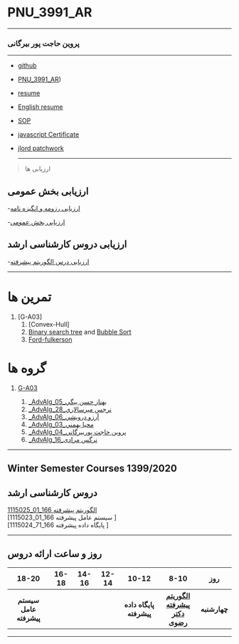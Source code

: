 # PNU_3991_AR
---------
### پروین حاجت پور بیرگانی
 
---
- [github](https://github.com/parvinhajatpour)
- [PNU_3991_AR](https://github.com/parvinhajatpour/PNU_3991_AR))
- [resume](https://github.com/parvinhajatpour/PNU_3991_AR/blob/main/parvinhajatpour.github.io/resume)
- [English resume](parvinhajatpour.github.io/resume/resumeen/)
- [SOP](https://github.com/parvinhajatpour/Sop.github.io) 
- [javascript Certificate](parvinhajatpour.github.io/JScertificate/)
- [jlord patchwork](https://github.com/parvinhajatpour/PNU_3991_AR/blob/main/parvinhajatpour.github.io/Patchworkpic)
  
  --------------
>ارزیابی ها

## ارزیابی بخش عمومی 
-[ارزیابی رزومه  و انگیزه نامه ](parvinhajatpour.github.io/Validation/validation1/)

-[ارزیابی بخش عمومی ](parvinhajatpour.github.io/Validation/validation2/)

## ارزیابی دروس کارشناسی ارشد
-[ارزیابی درس الگوریتم پیشرفته ]()

------------------

# تمرین ها
1. [G-A03]
    1. [Convex-Hull]
    1. [Binary search tree](https://www.aparat.com/v/mE1XP) and [Bubble Sort](https://aparat.com/v/jk90Q)
    1. [Ford-fulkerson](https://github.com/bahssanbeygi/ford-fulkerson)
# گروه ها
1. [G-A03](https://github.com/AliRazavi-edu/PNU_3991/tree/master/_MSc/AdvancedAlgorithms/1115025_01)

    1. [_AdvAlg_05_بهناز حسن بيگي](https://github.com/AliRazavi-edu/PNU_3991/tree/master/_MSc/AdvancedAlgorithms/1115025_01/05_%D8%A8%D9%87%D9%86%D8%A7%D8%B2%20%D8%AD%D8%B3%D9%86%20%D8%A8%D9%8A%DA%AF%D9%8A)    
    1. [_AdvAlg_28_نرجس ميرسالاري](https://github.com/AliRazavi-edu/PNU_3991/tree/master/_MSc/AdvancedAlgorithms/1115025_01/28_%D9%86%D8%B1%D8%AC%D8%B3%20%D9%85%D9%8A%D8%B1%D8%B3%D8%A7%D9%84%D8%A7%D8%B1%D9%8A)    
    1. [_AdvAlg_06_آرزو درويشي](https://github.com/AliRazavi-edu/PNU_3991/tree/master/_MSc/AdvancedAlgorithms/1115025_01/06_%D8%A7%D8%B1%D8%B2%D9%88%20%D8%AF%D8%B1%D9%88%D9%8A%D8%B4%D9%8A)    
    1. [_AdvAlg_03_محيا بهمني](https://github.com/AliRazavi-edu/PNU_3991/tree/master/_MSc/AdvancedAlgorithms/1115025_01/03_%D9%85%D8%AD%D9%8A%D8%A7%20%D8%A8%D9%87%D9%85%D9%86%D9%8A)    
    1. [_AdvAlg_04_پروين حاجت پوربيرگاني](https://github.com/AliRazavi-edu/PNU_3991/tree/master/_MSc/AdvancedAlgorithms/1115025_01/04_%D9%BE%D8%B1%D9%88%D9%8A%D9%86%20%D8%AD%D8%A7%D8%AC%D8%AA%20%D9%BE%D9%88%D8%B1%D8%A8%D9%8A%D8%B1%DA%AF%D8%A7%D9%86%D9%8A)
    1. [_AdvAlg_16_نرگس مرادی](https://github.com/AliRazavi-edu/PNU_3991/tree/master/_MSc/AdvancedAlgorithms/1115025_80/16_%D9%86%D8%B1%DA%AF%D8%B3%20%D9%85%D8%B1%D8%A7%D8%AF%D9%8A)   
------------------
## Winter Semester Courses 1399/2020

## دروس کارشناسی ارشد

[1115025_01_166   الگوریتم پیشرفته ](https://github.com/AliRazavi-edu/PNU_3991/tree/master/_MSc/AdvancedAlgorithms)
<br>
[1115023_01_166 سیستم عامل پیشرفته ]
<br>
[1115024_71_166 پایگاه داده پیشرفته ]
<br>

--------------

## روز و ساعت ارائه دروس

<table style="width:100%">
  <tr>
    <th>18-20</th>
    <th>16-18</th>
    <th>14-16</th>
    <th>12-14</th>
    <th>10-12</th>
    <th>8-10</th>
    <th>روز</th>
  </tr>
   <tr>
    <th>سیستم عامل پیشرفته</th>
    <th></th>
    <th></th>
    <th></th>
    <th>پایگاه داده پیشرفته</th>
    <th><a href="https://github.com/AliRazavi-edu/PNU_3991/tree/master/_MSc/AdvancedAlgorithms" >الگوریتم پیشرفته<br>دکتر رضوی</th>
    <th>چهارشنبه</th>
  </tr>
</table>

--------------
